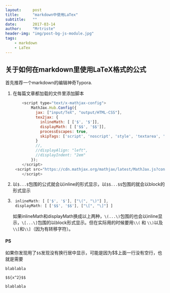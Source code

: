 ```yaml
---
layout:     post
title:      "markdown中使用LaTex"
subtitle:   ""
date:       2017-03-14
author:     "Mrtriste"
header-img: "img/post-bg-js-module.jpg"
tags:
    - markdown
    - LaTex
---
```


## 关于如何在markdown里使用LaTeX格式的公式

首先推荐一个markdown的编辑神奇Typora.

1. 在每篇文章都加载的文件里添加脚本

   ```javascript
       <script type="text/x-mathjax-config">
           MathJax.Hub.Config({
             jax: ["input/TeX", "output/HTML-CSS"],
             tex2jax: {
               inlineMath: [ ['$', '$']],
               displayMath: [ ['$$', '$$']],
               processEscapes: true,
               skipTags: ['script', 'noscript', 'style', 'textarea', 'pre', 'code']
             }
             //,
             //displayAlign: "left",
             //displayIndent: "2em"
           });
       </script>
   	<script src="https://cdn.mathjax.org/mathjax/latest/MathJax.js?config=TeX-AMS_HTML" 				type="text/javascript">
       </script>
   ```

2. 以```$...$```包围的公式就会以inline的形式显示，以```$$...$$```包围的就会以block的形式显示

3. ```javascript
   	inlineMath: [ ['$', '$'], ["\(", "\)"] ],
   	displayMath: [ ['$$', '$$'], ["\[", "\]"] ]
   ```

   如果inlineMath和displayMath换成以上两种，```\(...\)```包围的也会以inline显示，```\[...\]```包围的以block形式显示。但在实际用的时候要用```\\(``` 和 ```\\)```以及```\\[```和```\\]```（因为有转移字符）。



#### PS

如果你发现用了```$$```发现没有换行居中显示，可能是因为$$上面一行没有空行，也就是需要

```
blablabla

$${x^2}$$

blablabla
```

